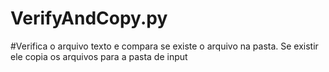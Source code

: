 # VerifyAndCopy.py
#Verifica o arquivo texto e compara se existe o arquivo na pasta. Se existir ele copia os arquivos para a pasta de input
